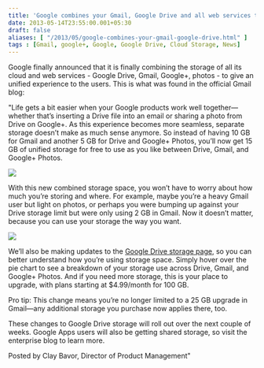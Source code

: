 ```yaml
---
title: 'Google combines your Gmail, Google Drive and all web services together for a shared storage of 15GB'
date: 2013-05-14T23:55:00.001+05:30
draft: false
aliases: [ "/2013/05/google-combines-your-gmail-google-drive.html" ]
tags : [Gmail, google+, Google, Google Drive, Cloud Storage, News]
---
```


Google finally announced that it is finally combining the storage of all its cloud and web services - Google Drive, Gmail, Google+, photos - to give an unified experience to the users. This is what was found in the official Gmail blog:

  

"Life gets a bit easier when your Google products work well together—whether that’s inserting a Drive file into an email or sharing a photo from Drive on Google+. As this experience becomes more seamless, separate storage doesn’t make as much sense anymore. So instead of having 10 GB for Gmail and another 5 GB for Drive and Google+ Photos, you’ll now get 15 GB of unified storage for free to use as you like between Drive, Gmail, and Google+ Photos.

  

[![](https://2.bp.blogspot.com/-z6lG5gZWQh4/UZDjCv3T1QI/AAAAAAAABMc/H67CIRQllAk/s400/Shared+storage.png)](https://2.bp.blogspot.com/-z6lG5gZWQh4/UZDjCv3T1QI/AAAAAAAABMc/H67CIRQllAk/s1600/Shared+storage.png)

  
  
With this new combined storage space, you won’t have to worry about how much you’re storing and where. For example, maybe you’re a heavy Gmail user but light on photos, or perhaps you were bumping up against your Drive storage limit but were only using 2 GB in Gmail. Now it doesn’t matter, because you can use your storage the way you want.  
  
  
[![](https://1.bp.blogspot.com/-YfchTYO4e-w/UZEbzgrDMiI/AAAAAAAABM4/DFuUGB18V4c/s640/screenshots_0000_consumer.png)](https://1.bp.blogspot.com/-YfchTYO4e-w/UZEbzgrDMiI/AAAAAAAABM4/DFuUGB18V4c/s1600/screenshots_0000_consumer.png)  
  
We’ll also be making updates to the [Google Drive storage page](https://www.google.com/settings/storage), so you can better understand how you’re using storage space. Simply hover over the pie chart to see a breakdown of your storage use across Drive, Gmail, and Google+ Photos. And if you need more storage, this is your place to upgrade, with plans starting at $4.99/month for 100 GB.  
  
Pro tip: This change means you’re no longer limited to a 25 GB upgrade in Gmail—any additional storage you purchase now applies there, too.  
  
These changes to Google Drive storage will roll out over the next couple of weeks. Google Apps users will also be getting shared storage, so visit the enterprise blog to learn more.  
  
Posted by Clay Bavor, Director of Product Management"